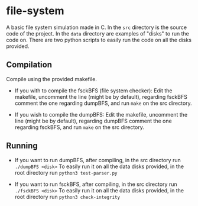 # file-system

A basic file system simulation made in C.
In the `src` directory is the source code of the project.
In the `data` directory are examples of "disks" to run the code on.
There are two python scripts to easily run the code on all the disks provided. 

## Compilation

Compile using the provided makefile.

* If you with to compile the fsckBFS (file system checker):
	Edit the makefile, uncomment the line (might be by default), regarding fsckBFS
	comment the one regarding dumpBFS, and run `make`
	on the src directory.

* If you wish to compile the dumpBFS:
	Edit the makefile, uncomment the line (might be by default), regarding dumpBFS
	comment the one regarding fsckBFS, and run `make`
	on the src directory.

## Running

* If you want to run dumpBFS, after compiling, in the src directory run `./dumpBFS <disk>`
	To easily run it on all the data disks provided, in the root directory run `python3 test-parser.py`

* If you want to run fsckBFS, after compiling, in the src directory run `./fsckBFS <disk>`
	To easily run it on all the data disks provided, in the root directory run `python3 check-integrity`
